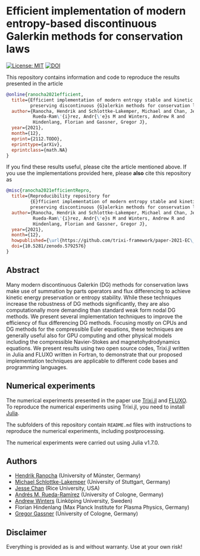 # Efficient implementation of modern entropy-based discontinuous Galerkin methods for conservation laws

[![License: MIT](https://img.shields.io/badge/License-MIT-success.svg)](https://opensource.org/licenses/MIT)
[![DOI](https://zenodo.org/badge/DOI/10.5281/zenodo.5792576.svg)](https://doi.org/10.5281/zenodo.5792576)

This repository contains information and code to reproduce the results presented in the
article
```bibtex
@online{ranocha2021efficient,
  title={Efficient implementation of modern entropy stable and kinetic energy 
         preserving discontinuous {G}alerkin methods for conservation laws},
  author={Ranocha, Hendrik and Schlottke-Lakemper, Michael and Chan, Jesse and
          Rueda-Ram\'{i}rez, Andr{\'e}s M and Winters, Andrew R and
          Hindenlang, Florian and Gassner, Gregor J},
  year={2021},
  month={12},
  eprint={2112.TODO},
  eprinttype={arXiv},
  eprintclass={math.NA}
}
```

If you find these results useful, please cite the article mentioned above. If you
use the implementations provided here, please **also** cite this repository as
```bibtex
@misc{ranocha2021efficientRepro,
  title={Reproducibility repository for
         {E}fficient implementation of modern entropy stable and kinetic energy
         preserving discontinuous {G}alerkin methods for conservation laws},
  author={Ranocha, Hendrik and Schlottke-Lakemper, Michael and Chan, Jesse and
          Rueda-Ram\'{i}rez, Andr{\'e}s M and Winters, Andrew R and
          Hindenlang, Florian and Gassner, Gregor J},
  year={2021},
  month={12},
  howpublished={\url{https://github.com/trixi-framework/paper-2021-EC\_performance}},
  doi={10.5281/zenodo.5792576}
}
```


## Abstract

Many modern discontinuous Galerkin (DG) methods for conservation laws make use
of summation by parts operators and flux differencing to achieve kinetic energy
preservation or entropy stability. While these techniques increase the robustness
of DG methods significantly, they are also computationally more demanding than
standard weak form nodal DG methods. We present several implementation techniques
to improve the efficiency of flux differencing DG methods. Focusing mostly on CPUs
and DG methods for the compressible Euler equations,
these techniques are generally useful also for GPU computing and other physical
models including the compressible Navier-Stokes and magnetohydrodynamics equations.
We present results using two open source codes, Trixi.jl written in Julia and
FLUXO written in Fortran, to demonstrate that our proposed implementation
techniques are applicable to different code bases and programming languages.


## Numerical experiments

The numerical experiments presented in the paper use [Trixi.jl](https://github.com/trixi-framework/Trixi.jl)
and [FLUXO](https://gitlab.com/project-fluxo/fluxo).
To reproduce the numerical experiments using Trixi.jl, you need to install
[Julia](https://julialang.org/).

The subfolders of this repository contain `README.md` files with instructions
to reproduce the numerical experiments, including postprocessing.

The numerical experiments were carried out using Julia v1.7.0.


## Authors

- [Hendrik Ranocha](https://ranocha.de) (University of Münster, Germany)
- [Michael Schlottke-Lakemper](https://lakemper.eu) (University of Stuttgart, Germany)
- [Jesse Chan](https://jlchan.github.io) (Rice University, USA)
- [Andrés M. Rueda-Ramírez](https://www.mi.uni-koeln.de/NumSim/dr-andres-rueda-ramirez) (University of Cologne, Germany)
- [Andrew Winters](https://liu.se/en/employee/andwi94) (Linköping University, Sweden)
- Florian Hindenlang (Max Planck Institute for Plasma Physics, Germany)
- [Gregor Gassner](https://www.mi.uni-koeln.de/NumSim/gregor-gassner) (University of Cologne, Germany)


## Disclaimer

Everything is provided as is and without warranty. Use at your own risk!
